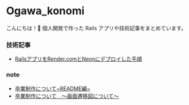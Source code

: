 # Ogawa_konomi
こんにちは！👋
個人開発で作った Rails アプリや技術記事をまとめています。

### 技術記事
- [RailsアプリをRender.comとNeonにデプロイした手順](https://qiita.com/xxxx/items/xxxxxx)

### note
- [卒業制作について~README編~](https://note.com/proper_koxrtx/n/n01b649292729?from=notice)
- [卒業制作について　〜画面遷移図について〜](https://note.com/proper_koxrtx/n/na011eb4ef22c)
